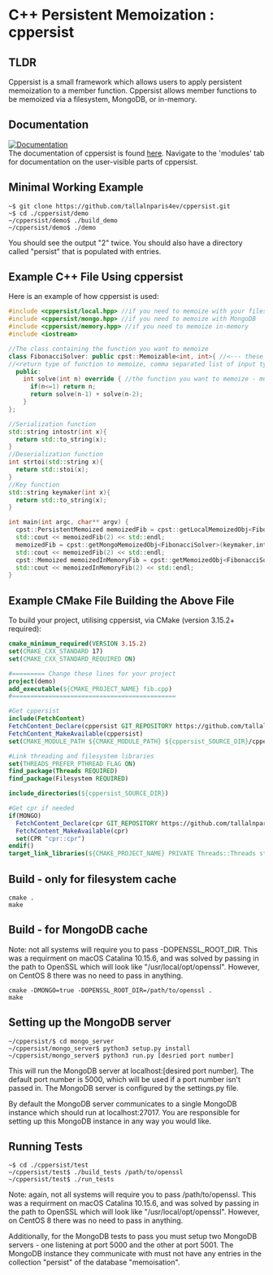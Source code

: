 # C++ Persistent Memoization : cppersist

## TLDR

Cppersist is a small framework which allows users to apply persistent memoization to a member function. Cppersist allows member functions to be memoized via a filesystem, MongoDB, or in-memory.

## Documentation

[![Documentation](https://img.shields.io/badge/docs-online-informational?style=for-the-badge&link=https://tallalnparis4ev.github.io/)](https://tallalnparis4ev.github.io/)  
The documentation of cppersist is found [here](https://tallalnparis4ev.github.io/). Navigate to the 'modules' tab for documentation on the user-visible parts of cppersist.

## Minimal Working Example
```console
~$ git clone https://github.com/tallalnparis4ev/cppersist.git
~$ cd ./cppersist/demo
~/cppersist/demo$ ./build_demo
~/cppersist/demo$ ./demo
```
You should see the output "2" twice. You should also have a directory called "persist" that is populated with entries.
## Example C++ File Using cppersist
Here is an example of how cppersist is used:

```c++
#include <cppersist/local.hpp> //if you need to memoize with your filesystem
#include <cppersist/mongo.hpp> //if you need to memoize with MongoDB
#include <cppersist/memory.hpp> //if you need to memoize in-memory
#include <iostream>

//The class containing the function you want to memoize
class FibonacciSolver: public cpst::Memoizable<int, int>{ //<--- these templates must correspond to 
//<return type of function to memoize, comma separated list of input types of function to memoize>
  public:
    int solve(int n) override { //the function you want to memoize - must be called "solve"!
      if(n<=1) return n;
      return solve(n-1) + solve(n-2);
    }
};

//Serialization function
std::string intostr(int x){
  return std::to_string(x);
}
//Deserialization function
int strtoi(std::string x){
  return std::stoi(x);
}
//Key function
std::string keymaker(int x){
  return std::to_string(x);
}

int main(int argc, char** argv) {
  cpst::PersistentMemoized memoizedFib = cpst::getLocalMemoizedObj<FibonacciSolver>(keymaker,intostr,strtoi); //disk cache
  std::cout << memoizedFib(2) << std::endl;
  memoizedFib = cpst::getMongoMemoizedObj<FibonacciSolver>(keymaker,intostr,strtoi,"localhost:5000"); //mongo cache
  std::cout << memoizedFib(2) << std::endl;
  cpst::Memoized memoizedInMemoryFib = cpst::getMemoizedObj<FibonacciSolver>(keymaker,intostr,strtoi); //in-memory cache
  std::cout << memoizedInMemoryFib(2) << std::endl;
}
```

## Example CMake File Building the Above File
To build your project, utilising cppersist, via CMake (version 3.15.2+ required):
```cmake
cmake_minimum_required(VERSION 3.15.2)
set(CMAKE_CXX_STANDARD 17)
set(CMAKE_CXX_STANDARD_REQUIRED ON)

#========= Change these lines for your project
project(demo)
add_executable(${CMAKE_PROJECT_NAME} fib.cpp)
#=============================================

#Get cppersist 
include(FetchContent)
FetchContent_Declare(cppersist GIT_REPOSITORY https://github.com/tallalnparis4ev/cppersist GIT_TAG master)
FetchContent_MakeAvailable(cppersist)
set(CMAKE_MODULE_PATH ${CMAKE_MODULE_PATH} ${cppersist_SOURCE_DIR}/cppersist/cmake)

#Link threading and filesystem libraries
set(THREADS_PREFER_PTHREAD_FLAG ON)
find_package(Threads REQUIRED)
find_package(Filesystem REQUIRED)

include_directories(${cppersist_SOURCE_DIR})

#Get cpr if needed
if(MONGO)
  FetchContent_Declare(cpr GIT_REPOSITORY https://github.com/tallalnparis4ev/cpr.git GIT_TAG stable)
  FetchContent_MakeAvailable(cpr)
  set(CPR "cpr::cpr")
endif()
target_link_libraries(${CMAKE_PROJECT_NAME} PRIVATE Threads::Threads std::filesystem ${CPR})
```
## Build - only for filesystem cache
```
cmake .
make
```

## Build - for MongoDB cache
Note: not all systems will require you to pass -DOPENSSL_ROOT_DIR. This was a requirment on macOS Catalina 10.15.6, and was solved by passing in the path to OpenSSL which will look like "/usr/local/opt/openssl". However, on CentOS 8 there was no need to pass in anything.
```
cmake -DMONGO=true -DOPENSSL_ROOT_DIR=/path/to/openssl .
make
```
## Setting up the MongoDB server
```console
~/cppersist/$ cd mongo_server
~/cppersist/mongo_server$ python3 setup.py install
~/cppersist/mongo_server$ python3 run.py [desried port number]
```
This will run the MongoDB server at localhost:[desired port number]. The default port number is 5000, which will be used if a port number isn't passed in. The MongoDB server is configured by the settings.py file. 

By default the MongoDB server communicates to a single MongoDB instance which should run at localhost:27017. You are responsible for setting up this MongoDB instance in any way you would like.

## Running Tests
```console
~$ cd ./cppersist/test
~/cppersist/test$ ./build_tests /path/to/openssl
~/cppersist/test$ ./run_tests
```
Note: again, not all systems will require you to pass /path/to/openssl. This was a requirment on macOS Catalina 10.15.6, and was solved by passing in the path to OpenSSL which will look like "/usr/local/opt/openssl". However, on CentOS 8 there was no need to pass in anything.

Additionally, for the MongoDB tests to pass you must setup two MongoDB servers - one listening at port 5000 and the other at port 5001. The MongoDB instance they communicate with must not have any entries in the collection "persist" of the database "memoisation".
